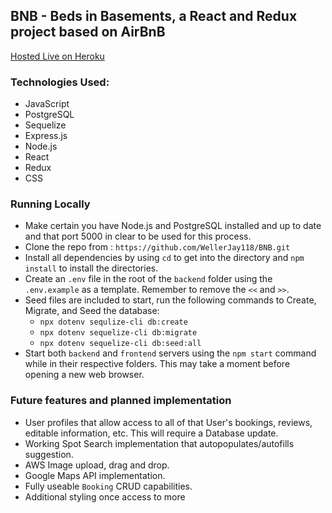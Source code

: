 ## BNB - Beds in Basements, a React and Redux project based on AirBnB

[Hosted Live on Heroku](https://bnb-live.herokuapp.com/)

### Technologies Used:
* JavaScript
* PostgreSQL
* Sequelize
* Express.js
* Node.js
* React
* Redux
* CSS

### Running Locally
* Make certain you have Node.js and PostgreSQL installed and up to date and that port 5000 in clear to be used for this process.
* Clone the repo from : `https://github.com/WellerJay118/BNB.git`
* Install all dependencies by using `cd` to get into the directory and `npm install` to install the directories.
* Create an `.env` file in the root of the `backend` folder using the `.env.example` as a template. Remember to remove the `<<` and `>>`.
* Seed files are included to start, run the following commands to Create, Migrate, and Seed the database:
  * `npx dotenv sequlize-cli db:create`
  * `npx dotenv sequelize-cli db:migrate`
  * `npx dotenv sequelize-cli db:seed:all`
* Start both `backend` and `frontend` servers using the `npm start` command while in their respective folders. This may take a moment before opening a new web browser.

### Future features and planned implementation
* User profiles that allow access to all of that User's bookings, reviews, editable information, etc. This will require a Database update.
* Working Spot Search implementation that autopopulates/autofills suggestion.
* AWS Image upload, drag and drop.
* Google Maps API implementation.
* Fully useable `Booking` CRUD capabilities.
* Additional styling once access to more 
